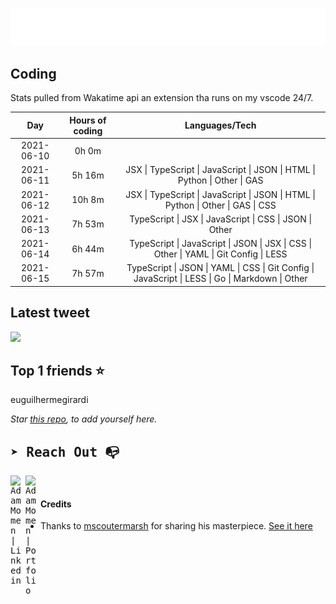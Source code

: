 
![test image size](/assets/welcome_message.gif)

## Coding
Stats pulled from Wakatime api an extension tha runs on my vscode 24/7.

|Day|Hours of coding|Languages/Tech|
|:-:|:-:|:-:|
|2021-06-10|0h 0m||
|2021-06-11|5h 16m|JSX &#124; TypeScript &#124; JavaScript &#124; JSON &#124; HTML &#124; Python &#124; Other &#124; GAS|
|2021-06-12|10h 8m|JSX &#124; TypeScript &#124; JavaScript &#124; JSON &#124; HTML &#124; Python &#124; Other &#124; GAS &#124; CSS|
|2021-06-13|7h 53m|TypeScript &#124; JSX &#124; JavaScript &#124; CSS &#124; JSON &#124; Other|
|2021-06-14|6h 44m|TypeScript &#124; JavaScript &#124; JSON &#124; JSX &#124; CSS &#124; Other &#124; YAML &#124; Git Config &#124; LESS|
|2021-06-15|7h 57m|TypeScript &#124; JSON &#124; YAML &#124; CSS &#124; Git Config &#124; JavaScript &#124; LESS &#124; Go &#124; Markdown &#124; Other|

## Latest tweet
[<img src="<tweet-image-url>" width="400">](<tweet-url>)

## Top 1 friends ⭐️
euguilhermegirardi

*Star [this repo](https://github.com/AdamMomen/AdamMomen), to add yourself here.*


<samp>

## ➤ Reach Out :mailbox_with_no_mail:

>
  <a href="https://www.linkedin.com/in/adam-momen-99596275/">
     <img align="left" alt="Adam Momen | Linkedin" width="24px" src="./assets/Linkedin.svg" />
   </a>

   <a href="https://adammomen.com/">
     <img align="left" alt="Adam Momen | Portfolio" width="24px" src="./assets/web.svg" />
   </a>

</samp>

<br>

#### Credits
* Thanks to [mscoutermarsh](https://github.com/mscoutermarsh) for sharing his masterpiece. [See it here](https://github.com/mscoutermarsh/mscoutermarsh)